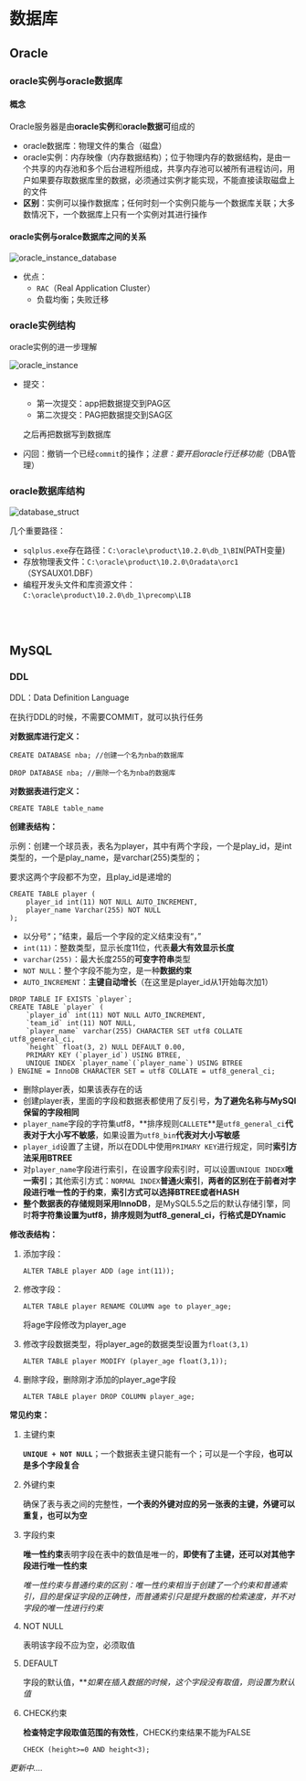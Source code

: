 # 数据库

## Oracle

### oracle实例与oracle数据库

#### 概念

Oracle服务器是由**oracle实例**和**oracle数据可**组成的

* oracle数据库：物理文件的集合（磁盘）
* oracle实例：内存映像（内存数据结构）；位于物理内存的数据结构，是由一个共享的内存池和多个后台进程所组成，共享内存池可以被所有进程访问，用户如果要存取数据库里的数据，必须通过实例才能实现，不能直接读取磁盘上的文件
* **区别**：实例可以操作数据库；任何时刻一个实例只能与一个数据库关联；大多数情况下，一个数据库上只有一个实例对其进行操作

#### oracle实例与oralce数据库之间的关系

![oracle_instance_database](https://cdn.jsdelivr.net/gh/mo-xiaoxiu/imagefrommyblog@main/data/oracle_instance_dataBase.drawio.png)

* 优点：
  * `RAC`（Real Application Cluster）
  * 负载均衡；失败迁移

### oracle实例结构

oracle实例的进一步理解

![oracle_instance](https://cdn.jsdelivr.net/gh/mo-xiaoxiu/imagefrommyblog@main/data/oracle_instance.drawio.png)

* 提交：

  * 第一次提交：app把数据提交到PAG区
  * 第二次提交：PAG把数据提交到SAG区

  之后再把数据写到数据库

* 闪回：撤销一个已经`commit`的操作；*注意：要开启oracle行迁移功能*（DBA管理）

### oracle数据库结构

![database_struct](https://cdn.jsdelivr.net/gh/mo-xiaoxiu/imagefrommyblog@main/data/%E6%95%B0%E6%8D%AE%E5%BA%93%E7%BB%93%E6%9E%84.png)

几个重要路径：

* `sqlplus.exe`存在路径：`C:\oracle\product\10.2.0\db_1\BIN`(PATH变量)
* 存放物理表文件：`C:\oracle\product\10.2.0\Oradata\orc1`（SYSAUX01.DBF）
* 编程开发头文件和库资源文件：`C:\oracle\product\10.2.0\db_1\precomp\LIB`



<br>

<br>

## MySQL

### DDL

DDL：Data Definition Language

在执行DDL的时候，不需要COMMIT，就可以执行任务

**对数据库进行定义：**

```mysql
CREATE DATABASE nba; //创建一个名为nba的数据库

DROP DATABASE nba; //删除一个名为nba的数据库
```

**对数据表进行定义：**

```mysql
CREATE TABLE table_name
```

**创建表结构：**

示例：创建一个球员表，表名为player，其中有两个字段，一个是play_id，是int类型的，一个是play_name，是varchar(255)类型的；

要求这两个字段都不为空，且play_id是递增的

```mysql
CREATE TABLE player (
	player_id int(11) NOT NULL AUTO_INCREMENT,
    player_name Varchar(255) NOT NULL
);
```

* 以分号“；”结束，最后一个字段的定义结束没有“，”
* `int(11)`：整数类型，显示长度11位，代表**最大有效显示长度**
* `varchar(255)`：最大长度255的**可变字符串**类型
* `NOT NULL`：整个字段不能为空，是一种**数据约束**
* `AUTO_INCREMENT`：**主键自动增长**（在这里是player_id从1开始每次加1）



```mysql
DROP TABLE IF EXISTS `player`;
CREATE TABLE `player` (
	`player_id` int(11) NOT NULL AUTO_INCREMENT,
    `team_id` int(11) NOT NULL,
    `player_name` varchar(255) CHARACTER SET utf8 COLLATE utf8_general_ci,
    `height` float(3, 2) NULL DEFAULT 0.00,
    PRIMARY KEY (`player_id`) USING BTREE,
    UNIQUE INDEX `player_name`(`player_name`) USING BTREE
) ENGINE = InnoDB CHARACTER SET = utf8 COLLATE = utf8_general_ci;
```

* 删除player表，如果该表存在的话
* 创建player表，里面的字段和数据表都使用了反引号，**为了避免名称与MySQl保留的字段相同**
* `player_name`字段的字符集utf8，**排序规则`CALLETE`**是`utf8_general_ci`**代表对于大小写不敏感**，如果设置为`utf8_bin`**代表对大小写敏感**
* `player_id`设置了主键，所以在DDL中使用`PRIMARY KEY`进行规定，同时**索引方法采用BTREE**
* 对`player_name`字段进行索引，在设置字段索引时，可以设置`UNIQUE INDEX`**唯一索引**；其他索引方式：`NORMAL INDEX`**普通火索引**，**两者的区别在于前者对字段进行唯一性的于约束**，**索引方式可以选择BTREE或者HASH**
* **整个数据表的存储规则采用InnoDB**，是MySQL5.5之后的默认存储引擎，同时**将字符集设置为utf8，排序规则为utf8_general_ci，行格式是DYnamic**



**修改表结构：**

1. 添加字段：

   ```mysql
   ALTER TABLE player ADD (age int(11));
   ```

2. 修改字段：

   ```mysql
   ALTER TABLE player RENAME COLUMN age to player_age;
   ```

   将age字段修改为player_age

3. 修改字段数据类型，将player_age的数据类型设置为`float(3,1)`

   ```mysql
   ALTER TABLE player MODIFY (player_age float(3,1));
   ```

4. 删除字段，删除刚才添加的player_age字段

   ```mysql
   ALTER TABLE player DROP COLUMN player_age;
   ```



**常见约束：**

1. 主键约束

   **`UNIQUE + NOT NULL`**；一个数据表主键只能有一个；可以是一个字段，**也可以是多个字段复合**

2. 外键约束

   确保了表与表之间的完整性，**一个表的外键对应的另一张表的主键，外键可以重复，也可以为空**

3. 字段约束

   **唯一性约束**表明字段在表中的数值是唯一的，**即使有了主键，还可以对其他字段进行唯一性约束**

   *唯一性约束与普通约束的区别：唯一性约束相当于创建了一个约束和普通索引，目的是保证字段的正确性，而普通索引只是提升数据的检索速度，并不对字段的唯一性进行约束*

4. NOT NULL 

   表明该字段不应为空，必须取值

5. DEFAULT

   字段的默认值，***如果在插入数据的时候，这个字段没有取值，则设置为默认值*

6. CHECK约束

   **检查特定字段取值范围的有效性**，CHECK约束结果不能为FALSE

   ```mysql
   CHECK (height>=0 AND height<3);
   ```



*更新中....*



